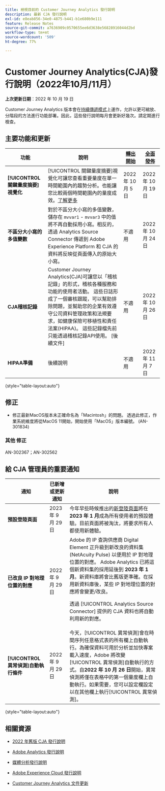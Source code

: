 ```yaml
---
title: 檢視目前的 Customer Journey Analytics 發行說明
description: 最新 CJA 發行說明
exl-id: e8eab856-34e0-4875-b441-b1e680b9e111
feature: Release Notes
source-git-commit: a7636909c0570655ee6d3638e56828916044d2bd
workflow-type: tm+mt
source-wordcount: '509'
ht-degree: 77%

---
```


# Customer Journey Analytics(CJA)發行說明（2022年10月/11月）

**上次更新日期**：2022 年 10 月 19 日

Customer Journey Analytics 版本會在[持續傳遞模式](releases.md)上運作，允許以更可縮放、分階段的方法進行功能部署。因此，這些發行說明每月會更新好幾次。請定期進行檢查。

## 主要功能和更新

| 功能 | 說明 | [轉出開始](/help/release-notes/releases.md) | [全面發佈](/help/release-notes/releases.md) |
| ----------- | ---------- | ----- | --- |
| **[!UICONTROL 關鍵量度摘要]視覺化** | [!UICONTROL 關鍵量度摘要]視覺化可讓您查看重要量度在單一時間範圍內的趨勢分析。也能讓您比較兩個時間範圍內的量度成效。[了解更多](/help/analysis-workspace/visualizations/key-metric.md) | 2022 年 10 月 5 日 | 2022 年 10 月 19 日 |
| **不區分大小寫的多值變數** | 對於不區分大小寫的多值變數，儲存在 `mvvar1` - `mvvar3` 中的值將不再自動採用小寫。相反的，透過 Analytics Source Connector 傳遞到 Adobe Experience Platform 和 CJA 的資料將反映從頁面傳入的原始大小寫。 | 不適用 | 2022 年 10 月 24 日 |
| **CJA稽核記錄** | Customer Journey Analytics(CJA)可讓您以「稽核記錄」的形式，稽核各種服務和功能的使用者活動。 這些日誌形成了一個審核跟蹤，可以幫助排除問題，並幫助您的企業有效遵守公司資料管理政策和法規要求，如健康保險可移植性和責任法案(HIPAA)。 這些記錄檔先前只能透過稽核記錄API使用。 [後續文件] | 不適用 | 2022 年 10 月 26 日 |
| **HIPAA準備** | 後續說明 | 不適用 | 2022 年 11 月 7 日 |

{style=&quot;table-layout:auto&quot;}

## 修正

* 修正最新MacOS版本未正確命名為「Macintosh」的問題。 透過此修正，作業系統維度將從MacOS 11開始，開始使用「MacOS」版本編號。 (AN-301834)

### 其他  修正

AN-302367；AN-302562

## 給 CJA 管理員的重要通知

| 通知 | 已新增或更新通知 | 說明 |
| --- | --- | --- |
| **預設登陸頁面** | 2023 年 9 月 29 日 | 今年早些時候推出的[新登陸頁面](/help/getting-started/landing.md)將在 **2023 年 1 月**&#x200B;成為所有使用者的預設體驗。目前頁面將被淘汰，將要求所有人都使用新體驗。 |
| **已改良 IP 對地理位置的對應** | 2022 年 9 月 29 日 | Adobe 的 IP 查詢供應商 Digital Element 正升級到新改良的資料集 (NetAcuity Pulse) 以便用於 IP 對地理位置的對應。 Adobe Analytics 已將這個新資料集的採用延後到 **2023 年 1 月**。新資料庫將會比舊版更準確。在採用新資料庫後，某些 IP 對地理位置的對應將會變更/改良。<p> 透過 [!UICONTROL Analytics Source Connector] 提供的 CJA 資料也將自動利用新的對應。 |
| **[!UICONTROL 異常偵測]自動執行條件** | 2022 年 9 月 29 日 | 今天，[!UICONTROL 異常偵測]會在時間序列任意格式表的所有欄上自動執行。為確保資料可用於分析並加快專案載入速度，Adobe 將改變[!UICONTROL 異常偵測]自動執行的方式。自&#x200B;**2022 年 10 月 26 日**&#x200B;開始，異常偵測將僅在表格中的第一個量度欄上自動執行。如果需要，您可以設定欄設定以在其他欄上執行[!UICONTROL 異常偵測]。 |

{style=&quot;table-layout:auto&quot;}


## 相關資源

* [2022 年舊版 CJA 發行說明](/help/release-notes/2022.md)

* [Adobe Analytics 發行說明](https://experienceleague.adobe.com/docs/analytics/release-notes/latest.html?lang=zh-Hant)

* [媒體分析發行說明](https://experienceleague.adobe.com/docs/media-analytics/using/additional-resources/release-notes.html)

* [Adobe Experience Cloud 發行說明](https://experienceleague.adobe.com/docs/release-notes/experience-cloud/current.html)

* [Customer Journey Analytics 文件更新](/help/release-notes/doc-changes.md)
